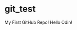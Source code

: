 # git_test
My First GitHub Repo!
Hello Odin!                                                                                         